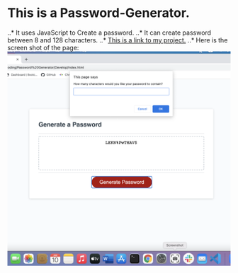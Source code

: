 # This is a Password-Generator.
..* It uses JavaScript to Create a password.
..* It can create password between 8 and 128 characters.
..* [This is a link to my project.](https://jamirov.github.io/Password-Generator/)
..* Here is the screen shot of the page: 
![Screen Shot](Assets/Screenshot.png)

